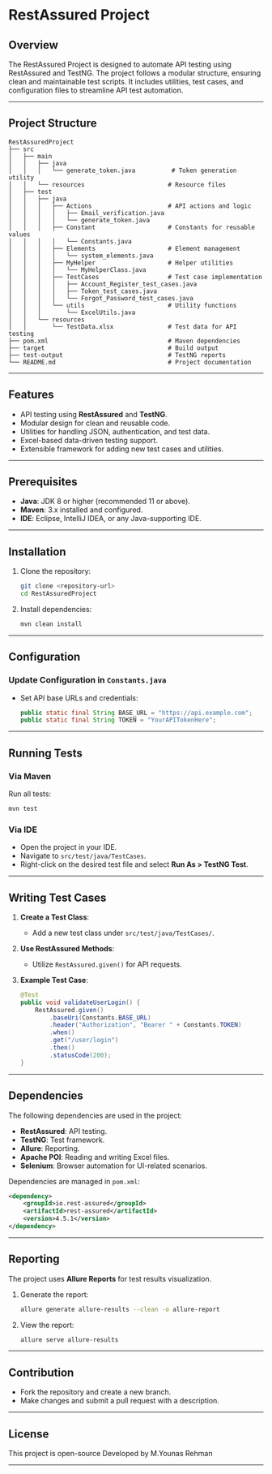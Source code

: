 # RestAssured Project

## Overview
The RestAssured Project is designed to automate API testing using RestAssured and TestNG. The project follows a modular structure, ensuring clean and maintainable test scripts. It includes utilities, test cases, and configuration files to streamline API test automation.

---

## Project Structure
```
RestAssuredProject
├── src
│   ├── main
│   │   ├── java
│   │   │   └── generate_token.java          # Token generation utility
│   │   └── resources                       # Resource files
│   ├── test
│   │   ├── java
│   │   │   ├── Actions                     # API actions and logic
│   │   │   │   ├── Email_verification.java
│   │   │   │   └── generate_token.java
│   │   │   ├── Constant                    # Constants for reusable values
│   │   │   │   └── Constants.java
│   │   │   ├── Elements                    # Element management
│   │   │   │   └── system_elements.java
│   │   │   ├── MyHelper                    # Helper utilities
│   │   │   │   └── MyHelperClass.java
│   │   │   ├── TestCases                   # Test case implementation
│   │   │   │   ├── Account_Register_test_cases.java
│   │   │   │   ├── Token_test_cases.java
│   │   │   │   └── Forgot_Password_test_cases.java
│   │   │   └── utils                       # Utility functions
│   │   │       └── ExcelUtils.java
│   │   └── resources
│   │       └── TestData.xlsx               # Test data for API testing
├── pom.xml                                 # Maven dependencies
├── target                                  # Build output
├── test-output                             # TestNG reports
└── README.md                               # Project documentation
```

---

## Features
- API testing using **RestAssured** and **TestNG**.
- Modular design for clean and reusable code.
- Utilities for handling JSON, authentication, and test data.
- Excel-based data-driven testing support.
- Extensible framework for adding new test cases and utilities.

---

## Prerequisites
- **Java**: JDK 8 or higher (recommended 11 or above).
- **Maven**: 3.x installed and configured.
- **IDE**: Eclipse, IntelliJ IDEA, or any Java-supporting IDE.

---

## Installation
1. Clone the repository:
   ```bash
   git clone <repository-url>
   cd RestAssuredProject
   ```

2. Install dependencies:
   ```bash
   mvn clean install
   ```

---

## Configuration
### Update Configuration in `Constants.java`
- Set API base URLs and credentials:
   ```java
   public static final String BASE_URL = "https://api.example.com";
   public static final String TOKEN = "YourAPITokenHere";
   ```

---

## Running Tests
### Via Maven
Run all tests:
```bash
mvn test
```

### Via IDE
- Open the project in your IDE.
- Navigate to `src/test/java/TestCases`.
- Right-click on the desired test file and select **Run As > TestNG Test**.

---

## Writing Test Cases
1. **Create a Test Class**:
   - Add a new test class under `src/test/java/TestCases/`.

2. **Use RestAssured Methods**:
   - Utilize `RestAssured.given()` for API requests.

3. **Example Test Case**:
   ```java
   @Test
   public void validateUserLogin() {
       RestAssured.given()
           .baseUri(Constants.BASE_URL)
           .header("Authorization", "Bearer " + Constants.TOKEN)
           .when()
           .get("/user/login")
           .then()
           .statusCode(200);
   }
   ```

---

## Dependencies
The following dependencies are used in the project:

- **RestAssured**: API testing.
- **TestNG**: Test framework.
- **Allure**: Reporting.
- **Apache POI**: Reading and writing Excel files.
- **Selenium**: Browser automation for UI-related scenarios.

Dependencies are managed in `pom.xml`:
```xml
<dependency>
    <groupId>io.rest-assured</groupId>
    <artifactId>rest-assured</artifactId>
    <version>4.5.1</version>
</dependency>
```

---

## Reporting
The project uses **Allure Reports** for test results visualization.

1. Generate the report:
   ```bash
   allure generate allure-results --clean -o allure-report
   ```

2. View the report:
   ```bash
   allure serve allure-results
   ```

---

## Contribution
- Fork the repository and create a new branch.
- Make changes and submit a pull request with a description.

---

## License
This project is open-source Developed by M.Younas Rehman

---
